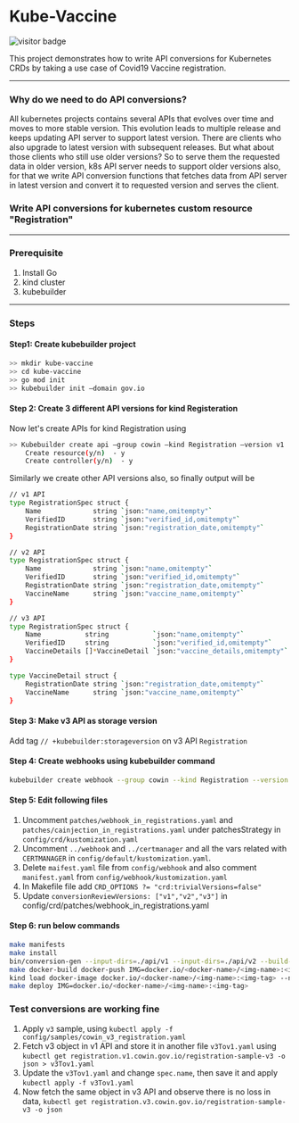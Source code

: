 # Kube-Vaccine
![visitor badge](https://visitor-badge.laobi.icu/badge?page_id=shivi28.kube-vaccine)

This project demonstrates how to write API conversions for Kubernetes CRDs by taking a use case of Covid19 Vaccine registration.

------

### Why do we need to do API conversions?
All kubernetes projects contains several APIs that evolves over time and moves to more stable version. This evolution leads to multiple release and keeps updating API server to support latest version. 
There are clients who also upgrade to latest version with subsequent releases. But what about those clients who still use older versions?
So to serve them the requested data in older version, k8s API server needs to support older versions also, for that we write API conversion functions that fetches data from API server in latest version and convert it to requested version and serves the client.

### Write API conversions for kubernetes custom resource "Registration"  

----
### Prerequisite
1. Install Go
2. kind cluster
3. kubebuilder
----
### Steps

#### Step1: Create kubebuilder project
```bash
>> mkdir kube-vaccine
>> cd kube-vaccine
>> go mod init
>> kubebuilder init —domain gov.io

```

#### Step 2: Create 3 different API versions for kind Registeration

Now let's create APIs for kind Registration using

```bash
>> Kubebuilder create api —group cowin —kind Registration —version v1
    Create resource(y/n)  - y
    Create controller(y/n)  - y    
```
Similarly we create other API versions also, so finally output will be

```bash
// v1 API
type RegistrationSpec struct {
	Name             string `json:"name,omitempty"`
	VerifiedID       string `json:"verified_id,omitempty"`
	RegistrationDate string `json:"registration_date,omitempty"`
}

// v2 API
type RegistrationSpec struct {
	Name             string `json:"name,omitempty"`
	VerifiedID       string `json:"verified_id,omitempty"`
	RegistrationDate string `json:"registration_date,omitempty"`
	VaccineName      string `json:"vaccine_name,omitempty"`
}

// v3 API
type RegistrationSpec struct {
	Name           string           `json:"name,omitempty"`
	VerifiedID     string           `json:"verified_id,omitempty"`
	VaccineDetails []*VaccineDetail `json:"vaccine_details,omitempty"`
}

type VaccineDetail struct {
	RegistrationDate string `json:"registration_date,omitempty"`
	VaccineName      string `json:"vaccine_name,omitempty"`
}

```

#### Step 3: Make v3 API as storage version
Add tag `// +kubebuilder:storageversion` on v3 API `Registration`

#### Step 4: Create webhooks using kubebuilder command
```bash
kubebuilder create webhook --group cowin --kind Registration --version v3 --conversion
```

#### Step 5: Edit following files
1. Uncomment `patches/webhook_in_registrations.yaml` and `patches/cainjection_in_registrations.yaml` under patchesStrategy in `config/crd/kustomization.yaml` 
2. Uncomment `../webhook` and `../certmanager` and all the vars related with `CERTMANAGER` in `config/default/kustomization.yaml`.
3. Delete `maifest.yaml` file from `config/webhook` and also comment `manifest.yaml` from `config/webhook/kustomization.yaml`
4. In Makefile file add `CRD_OPTIONS ?= "crd:trivialVersions=false"` 
5. Update `conversionReviewVersions: ["v1","v2","v3"]` in config/crd/patches/webhook_in_registrations.yaml

#### Step 6: run below commands
```bash
make manifests
make install
bin/conversion-gen --input-dirs=./api/v1 --input-dirs=./api/v2 --build-tag=ignore_autogenerated_conversions --output-file-base=zz_generated.conversion --go-header-file=./hack/boilerplate.go.txt
make docker-build docker-push IMG=docker.io/<docker-name>/<img-name>:<img-tag>
kind load docker-image docker.io/<docker-name>/<img-name>:<img-tag> --name kind
make deploy IMG=docker.io/<docker-name>/<img-name>:<img-tag>
```

### Test conversions are working fine
1. Apply `v3` sample, using `kubectl apply -f config/samples/cowin_v3_registration.yaml`
2. Fetch v3 object in v1 API and store it in another file `v3Tov1.yaml` using 
`kubectl get registration.v1.cowin.gov.io/registration-sample-v3 -o json > v3Tov1.yaml`
3. Update the `v3Tov1.yaml` and change `spec.name`, then save it and apply
`kubectl apply -f v3Tov1.yaml`
4. Now fetch the same object in v3 API and observe there is no loss in data,
`kubectl get registration.v3.cowin.gov.io/registration-sample-v3 -o json` 
